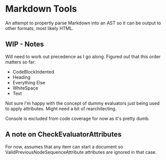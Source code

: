 # Markdown Tools

An attempt to propertly parse Markdown into an AST so it can be output to other formats, most likely HTML.

## WIP - Notes

Will need to work out precedence as I go along. Figured out that this order matters so far:

* CodeBlockIndented
* Heading
* Everything Else
* WhiteSpace
* Text

Not sure I'm happy with the concept of dummy evaluators just being used to apply attributes. Might need a bit of rearchitecting.

Console is excluded from code coverage for now as it's pretty dumb.

## A note on CheckEvaluatorAttributes

For now, assumes that any item can start a document so ValidPreviousNodeSequenceAttribute attributes are ignored in that case.
